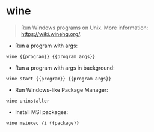 # wine

> Run Windows programs on Unix.
> More information: <https://wiki.winehq.org/>.

- Run a program with args:

`wine {{program}} {{program args}}`

- Run a program with args in background:

`wine start {{program}} {{program args}}`

- Run Windows-like Package Manager:

`wine uninstaller`

- Install MSI packages:

`wine msiexec /i {{package}}`
